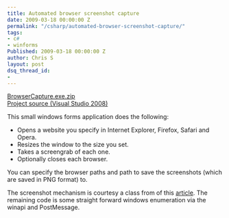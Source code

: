 ```yaml
---
title: Automated browser screenshot capture
date: 2009-03-18 00:00:00 Z
permalink: "/csharp/automated-browser-screenshot-capture/"
tags:
- c#
- winforms
Published: 2009-03-18 00:00:00 Z
author: Chris S
layout: post
dsq_thread_id:
- 
---
```


[BrowserCapture.exe.zip][1]  
[Project source (Visual Studio 2008)][2]

This small windows forms application does the following:

  * Opens a website you specify in Internet Explorer, Firefox, Safari and Opera.
  * Resizes the window to the size you set. 
  * Takes a screengrab of each one.
  * Optionally closes each browser. 

<!--more-->

You can specify the browser paths and path to save the screenshots (which are saved in PNG format) to.

The screenshot mechanism is courtesy a class from of this [article][3]. The remaining code is some straight forward windows enumeration via the winapi and PostMessage.

 [1]: /wp-content/uploads/2013/02/browsercapture.exe.zip
 [2]: /wp-content/uploads/2013/02/browsercapture.zip
 [3]: http://www.developerfusion.com/code/4630/capture-a-screen-shot/